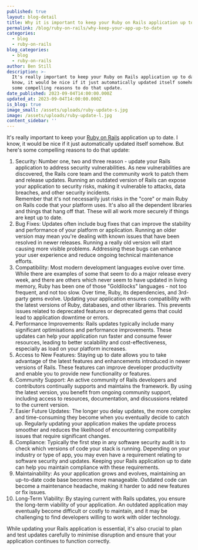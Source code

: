 ```yaml
---
published: true
layout: blog-detail
title: Why it is important to keep your Ruby on Rails application up to date
permalink: /blog/ruby-on-rails/why-keep-your-app-up-to-date
categories:
  - blog
  - ruby-on-rails
blog_categories:
  - blog
  - ruby-on-rails
author: Ben Still
description: >-
  It's really important to keep your Ruby on Rails application up to date. I
  know, it would be nice if it just automatically updated itself somehow. Here's
  some compelling reasons to do that update.
date_published: 2023-09-04T14:00:00.000Z
updated_at: 2023-09-04T14:00:00.000Z
is_blog: true
image_small: /assets/uploads/ruby-update-s.jpg
image: /assets/uploads/ruby-update-l.jpg
content_sidebar: ''
---
```


It's really important to keep your [Ruby on Rails](https://redant.com.au/blog/ruby-on-rails/ruby-on-rails-for-your-web-development) application up to date. I know, it would be nice if it just automatically updated itself somehow. But here's some compelling reasons to do that update:

1. Security:
   Number one, two and three reason -  update your Rails application to address security vulnerabilities. As new vulnerabilities are discovered, the Rails core team and the community work to patch them and release updates. Running an outdated version of Rails can expose your application to security risks, making it vulnerable to attacks, data breaches, and other security incidents.\
   Remember that it's not necessarily just risks in the "core" or main Ruby on Rails code that your platform uses. It's also all the dependent libraries and things that hang off that. These will all work more securely if things are kept up to date.
2. Bug Fixes:
   Updates often include bug fixes that can improve the stability and performance of your platform or application. Running an older version may mean you're dealing with known issues that have been resolved in newer releases. Running a really old version will start causing more visible problems. Addressing these bugs can enhance your user experience and reduce ongoing technical maintenance efforts.
3. Compatibility:
   Most modern development languages evolve over time. While there are examples of some that seem to do a major release every week, and there are others which never seem to have updated in living memory, Ruby has been one of those "Goldilocks" languages - not too frequent, and not too slow. Over time,  Ruby, its dependencies, and 3rd-party gems evolve. Updating your application ensures compatibility with the latest versions of Ruby, databases, and other libraries. This prevents issues related to deprecated features or deprecated gems that could lead to application downtime or errors.
4. Performance Improvements:
   Rails updates typically include many significant optimisations and performance improvements. These updates can help your application run faster and consume fewer resources, leading to better scalability and cost-effectiveness, especially as load on your platform increases.
5. Access to New Features:
   Staying up to date allows you to take advantage of the latest features and enhancements introduced in newer versions of Rails. These features can improve developer productivity and enable you to provide new functionality or features.
6. Community Support:
   An active community of Rails developers and contributors continually supports and maintains the framework. By using the latest version, you benefit from ongoing community support, including access to resources, documentation, and discussions related to the current version.
7. Easier Future Updates:
   The longer you delay updates, the more complex and time-consuming they become when you eventually decide to catch up. Regularly updating your application makes the update process smoother and reduces the likelihood of encountering compatibility issues that require significant changes.
8. Compliance:
   Typically the first step in any software security audit is to check which versions of code your stack is running. Depending on your industry or type of app, you may even have a requirement relating to software security and updates. Keeping your Rails application up to date can help you maintain compliance with these requirements.
9. Maintainability:
   As your application grows and evolves, maintaining an up-to-date code base becomes more manageable. Outdated code can become a maintenance headache, making it harder to add new features or fix issues.
10. Long-Term Viability:
    By staying current with Rails updates, you ensure the long-term viability of your application. An outdated application may eventually become difficult or costly to maintain, and it may be challenging to find developers willing to work with older technology.

While updating your Rails application is essential, it's also crucial to plan and test updates carefully to minimise disruption and ensure that your application continues to function correctly.
